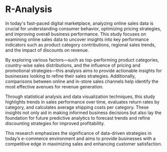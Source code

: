 # R-Analysis
In today's fast-paced digital marketplace, analyzing online sales data is crucial for understanding consumer behavior, optimizing pricing strategies, and improving overall business performance. This study focuses on examining online sales data to uncover insights into key performance indicators such as product category contributions, regional sales trends, and the impact of discounts on revenue.

By exploring various factors—such as top-performing product categories, country-wise sales distributions, and the influence of pricing and promotional strategies—this analysis aims to provide actionable insights for businesses looking to refine their sales strategies. Additionally, comparisons between online and in-store sales channels help identify the most effective avenues for revenue generation.

Through statistical analysis and data visualization techniques, this study highlights trends in sales performance over time, evaluates return rates by category, and calculates average shipping costs per category. These insights not only aid in making informed business decisions but also lay the foundation for future predictive analytics to forecast trends and refine discounting strategies for improved profitability.

This research emphasizes the significance of data-driven strategies in today’s e-commerce environment and aims to provide businesses with a competitive edge in maximizing sales and enhancing customer satisfaction.
